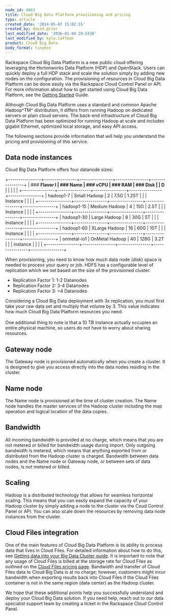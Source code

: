 ```yaml
---
node_id: 4063
title: Cloud Big Data Platform provisioning and pricing
type: article
created_date: '2014-05-07 15:02:15'
created_by: david.grier
last_modified_date: '2016-01-04 20:5430'
last_modified_by: kyle.laffoon
product: Cloud Big Data
body_format: tinymce
---
```


Rackspace Cloud Big Data Platform is a new public cloud offering
leveraging the Hortonworks Data Platform (HDP) and OpenStack. Users can
quickly deploy a full HDP stack and scale the solution simply by adding
new nodes on the configuration. The provisioning of resources in Cloud
Big Data Platform can be done easily via the Rackspace Cloud Control
Panel or API. For more information about how to get started using Cloud
Big Data Platform, see the [Getting
Started](http://docs.rackspace.com/cbd/api/v1.0/cbd-getting-started/content/DB_Doc_Change_History.html)
Guide.

Although Cloud Big Data Platform uses a standard and common Apache
Hadoop^TM^ distribution, it differs from running Hadoop on dedicated
servers or plain cloud servers. The back-end infrastructure of Cloud Big
Data Platform has been optimized for running Hadoop at scale and
includes gigabit Ethernet, optimized local storage, and easy API access.

The following sections provide information that will help you understand
the pricing and provisioning of this service.

Data node instances
-------------------

Cloud Big Data Platform offers four datanode sizes:

+----------------+----------------+----------------+----------------+----------------+
| ### **Flavor I | ### **Name**   | ### **vCPU**   | ### **RAM**    | ### **Disk**   |
| D**            |                |                |                |                |
+----------------+----------------+----------------+----------------+----------------+
| hadoop1-7      | Small Hadoop   | 2              | 7.5G           | 1.25T          |
|                | Instance       |                |                |                |
+----------------+----------------+----------------+----------------+----------------+
| hadoop1-15     | Medium Hadoop  | 4              | 15G            | 2.5T           |
|                | Instance       |                |                |                |
+----------------+----------------+----------------+----------------+----------------+
| hadoop1-30     | Large Hadoop   | 8              | 30G            | 5T             |
|                | Instance       |                |                |                |
+----------------+----------------+----------------+----------------+----------------+
| hadoop1-60     | XLarge Hadoop  | 16             | 60G            | 10T            |
|                | Instance       |                |                |                |
+----------------+----------------+----------------+----------------+----------------+
| onmetal-io1    | OnMetal Hadoop | 40             | 128G           | 3.2T           |
|                | instance       |                |                |                |
+----------------+----------------+----------------+----------------+----------------+

When provisioning, you need to know how much data node (disk) space is
needed to process your query or job. HDFS has a configurable level of
replication which we set based on the size of the provisioned cluster.

-   Replication Factor 1: 1-2 Datanodes
-   Replication Factor 2: 3-4 Datanodes
-   Replication Factor 3: \>4 Datanodes

Considering a Cloud Big Data deployment with 3x replication, you must
first take your raw data set and multiply that volume by 3. This value
indicates how much Cloud Big Data Platform resources you need.<br>
 <br>
 One additional thing to note is that a 10 TB instance actually occupies
an entire physical machine, so users do not have to worry about sharing
resources.

Gateway node
------------

The Gateway node is provisioned automatically when you create a cluster.
It is designed to give you access directly into the data nodes residing
in the cluster.

Name node
---------

The Name node is provisioned at the time of cluster creation. The Name
node handles the master services of the Hadoop cluster including the map
operation and logical location of the data copies.

Bandwidth
---------

All incoming bandwidth is provided at no charge, which means that you
are not metered or billed for bandwidth usage during import. Only
outgoing bandwidth is metered, which means that anything exported from
or distributed from the Hadoop cluster is charged. Bandwidth between
data nodes and the Name node or Gateway node, or between sets of data
nodes, is not metered or billed.

Scaling
-------

Hadoop is a distributed technology that allows for seamless horizontal
scaling. This means that you can easily expand the capacity of your
Hadoop cluster by simply adding a node to the cluster via the Coud
Control Panel or API. You can also scale down the resources by removing
data node instances from the cluster.

Cloud Files integration
-----------------------

One of the main features of Cloud Big Data Platform is its ability to
process data that lives in Cloud Files. For detailed information about
how to do this, see [Getting data into your Big Data Cluster
guide](http://www.rackspace.com/knowledge_center/article/getting-data-into-your-big-data-cluster).
It is important to note that any usage of Cloud Files is billed at the
storage rate for Cloud Files as outlined on the [Cloud Files pricing
page](http://www.rackspace.com/cloud/files/pricing/). Bandwidth and
transfer of Cloud Files data to Cloud Big Data is at no charge; however,
customers might incur bandwidth when exporting results back into Cloud
Files if the Cloud Files container is not in the same region (data
center) as the Hadoop cluster.

We hope that these additional points help you successfully understand
and deploy your Cloud Big Data solution. If you need help, reach out to
our data specialist support team by creating a ticket in the Rackspace
Cloud Control Panel.

